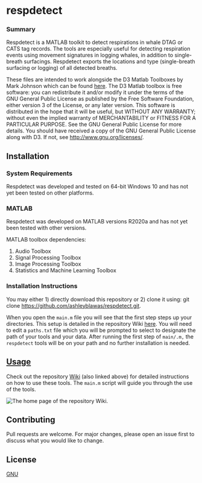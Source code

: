 # respdetect

### Summary
Respdetect is a MATLAB toolkit to detect respirations in whale DTAG or CATS tag records. The tools are especially useful for detecting respiration events using movement signatures in logging whales, in addition to single-breath surfacings. Respdetect exports the locations and type (single-breath surfacing or logging) of all detected breaths.

These files are intended to work alongside the D3 Matlab Toolboxes by Mark Johnson which can be found [here](https://github.com/stacyderuiter/dtagtools.git). The D3 Matlab toolbox is free software: you can redistribute it and/or modify it under the terms of the GNU General Public License as published by the Free Software Foundation, either version 3 of the License, or any later version. This software is distributed in the hope that it will be useful, but WITHOUT ANY WARRANTY; without even the implied warranty of MERCHANTABILITY or FITNESS FOR A PARTICULAR PURPOSE.  See the GNU General Public License for more details. You should have received a copy of the GNU General Public License along with D3. If not, see <http://www.gnu.org/licenses/>.

## Installation
### System Requirements
Respdetect was developed and tested on 64-bit Windows 10 and has not yet been tested on other platforms.

### MATLAB
Respdetect was developed on MATLAB versions R2020a and has not yet been tested with other versions.

MATLAB toolbox dependencies:

1. Audio Toolbox
2. Signal Processing Toolbox
3. Image Processing Toolbox
4. Statistics and Machine Learning Toolbox

### Installation Instructions
You may either 1) directly download this repository or 2) clone it using: git clone https://github.com/ashleyblawas/respdetect.git.

When you open the `main.m` file you will see that the first step steps up your directories. This setup is detailed in the repository Wiki [here](https://github.com/ashleyblawas/respdetect/wiki/3.-Setup). You will need to edit a `paths.txt` file which you will be prompted to select to designate the path of your tools and your data. After running the first step of `main/.m,` the `respdetect` tools will be on your path and no further installation is needed.

## [Usage](https://github.com/ashleyblawas/respdetect/wiki)
Check out the repository [Wiki](https://github.com/ashleyblawas/respdetect/wiki) (also linked above) for detailed instructions on how to use these tools. The ``main.m`` script will guide you through the use of the tools.

![The home page of the repository Wiki.](../images/wiki_screenshot.jpg)

## Contributing
Pull requests are welcome. For major changes, please open an issue first to discuss what you would like to change.

## License
[GNU](https://choosealicense.com/licenses/gpl-3.0/)
<br>
